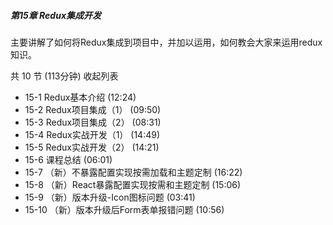 ##### 第15章 Redux集成开发

主要讲解了如何将Redux集成到项目中，并加以运用，如何教会大家来运用redux知识。

共 10 节 (113分钟) 收起列表

-  15-1 Redux基本介绍 (12:24)
-  15-2 Redux项目集成（1） (09:50)
-  15-3 Redux项目集成（2） (08:31)
-  15-4 Redux实战开发（1） (14:49)
-  15-5 Redux实战开发（2） (14:21)
-  15-6 课程总结 (06:01)
-  15-7 （新）不暴露配置实现按需加载和主题定制 (16:22)
-  15-8 （新）React暴露配置实现按需和主题定制 (15:06)
-  15-9 （新）版本升级-Icon图标问题 (03:41)
-  15-10 （新）版本升级后Form表单报错问题 (10:56)